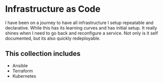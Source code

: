 # Infrastructure as Code

I have been on a journey to have all infrastructure I setup repeatable and declarative. While this has its learning curves and has initial setup. It really shines when I need to go back and reconfigure a service. Not only is it self documented, but its also quickly redeployable.

## This collection includes

- Ansible
- Terraform
- Kubernetes